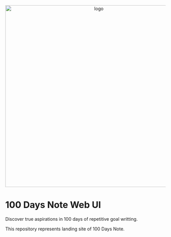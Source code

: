 <div align="center">
  <img width="572" alt="logo" src="https://github.com/fecapark/100-days-note-web-ui/assets/101973955/23f1fc30-cac2-457a-918b-3a5280f206a5">
</div>

# 100 Days Note Web UI

Discover true aspirations in 100 days of repetitive goal writting.

This repository represents landing site of 100 Days Note.
